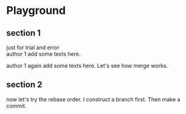 # Playground

## section 1

just for trial and error \
author 1 add some texts here.

author 1 again add some texts here.
Let's see how merge works.

## section 2

now let's try the rebase order.
I construct a branch first.
Then make a commit.
